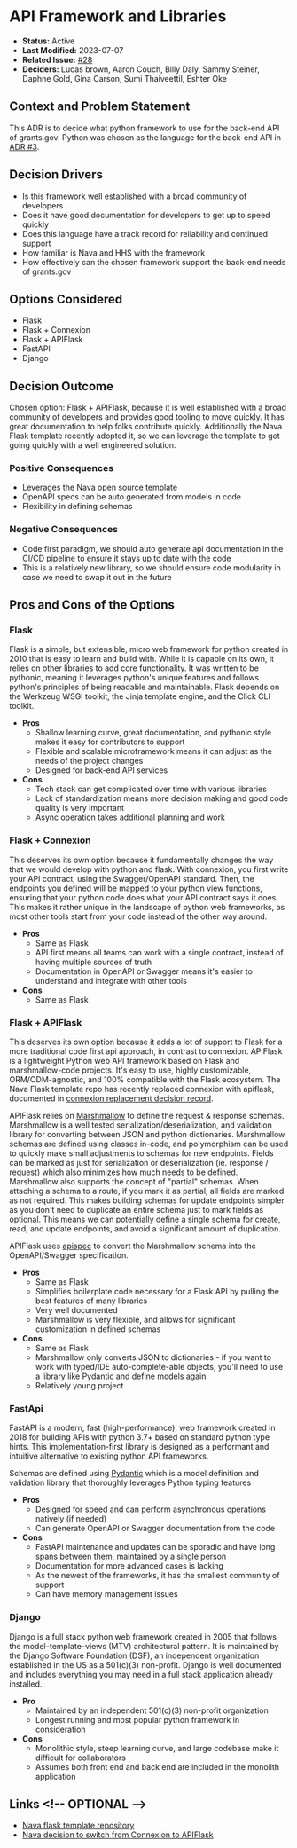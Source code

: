 # API Framework and Libraries

- **Status:** Active
- **Last Modified:** 2023-07-07 <!-- REQUIRED -->
- **Related Issue:** [#28](https://github.com/HHS/simpler-grants-gov/issues/28) <!-- RECOMMENDED -->
- **Deciders:** Lucas brown, Aaron Couch, Billy Daly, Sammy Steiner, Daphne Gold, Gina Carson, Sumi Thaiveettil, Eshter Oke <!-- REQUIRED -->

## Context and Problem Statement

This ADR is to decide what python framework to use for the back-end API of grants.gov. Python was chosen as the language for the back-end API in [ADR #3](https://github.com/HHS/simpler-grants-gov/blob/main/documentation/decisions/adr/0003-api-language.md).

## Decision Drivers <!-- RECOMMENDED -->

- Is this framework well established with a broad community of developers
- Does it have good documentation for developers to get up to speed quickly
- Does this language have a track record for reliability and continued support
- How familiar is Nava and HHS with the framework
- How effectively can the chosen framework support the back-end needs of grants.gov

## Options Considered

- Flask
- Flask + Connexion
- Flask + APIFlask
- FastAPI
- Django

## Decision Outcome <!-- REQUIRED -->

Chosen option: Flask + APIFlask, because it is well established with a broad community of developers and provides good tooling to move quickly. It has great documentation to help folks contribute quickly. Additionally the Nava Flask template recently adopted it, so we can leverage the template to get going quickly with a well engineered solution.

### Positive Consequences <!-- OPTIONAL -->

- Leverages the Nava open source template
- OpenAPI specs can be auto generated from models in code
- Flexibility in defining schemas

### Negative Consequences <!-- OPTIONAL -->

- Code first paradigm, we should auto generate api documentation in the CI/CD pipeline to ensure it stays up to date with the code
- This is a relatively new library, so we should ensure code modularity in case we need to swap it out in the future

## Pros and Cons of the Options <!-- OPTIONAL -->

### Flask

Flask is a simple, but extensible, micro web framework for python created in 2010 that is easy to learn and build with. While it is capable on its own, it relies on other libraries to add core functionality. It was written to be pythonic, meaning it leverages python's unique features and follows python's principles of being readable and maintainable. Flask depends on the Werkzeug WSGI toolkit, the Jinja template engine, and the Click CLI toolkit.

- **Pros**
  - Shallow learning curve, great documentation, and pythonic style makes it easy for contributors to support
  - Flexible and scalable microframework means it can adjust as the needs of the project changes
  - Designed for back-end API services
- **Cons**
  - Tech stack can get complicated over time with various libraries
  - Lack of standardization means more decision making and good code quality is very important
  - Async operation takes additional planning and work

### Flask + Connexion

This deserves its own option because it fundamentally changes the way that we would develop with python and flask. With connexion, you first write your API contract, using the Swagger/OpenAPI standard. Then, the endpoints you defined will be mapped to your python view functions, ensuring that your python code does what your API contract says it does. This makes it rather unique in the landscape of python web frameworks, as most other tools start from your code instead of the other way around.

- **Pros**
  - Same as Flask
  - API first means all teams can work with a single contract, instead of having multiple sources of truth
  - Documentation in OpenAPI or Swagger means it's easier to understand and integrate with other tools
- **Cons**
  - Same as Flask

### Flask + APIFlask

This deserves its own option because it adds a lot of support to Flask for a more traditional code first api approach, in contrast to connexion. APIFlask is a lightweight Python web API framework based on Flask and marshmallow-code projects. It's easy to use, highly customizable, ORM/ODM-agnostic, and 100% compatible with the Flask ecosystem. The Nava Flask template repo has recently replaced connexion with apiflask, documented in [connexion replacement decision record](https://github.com/navapbc/template-application-flask/blob/main/docs/decisions/0001-connexion-replacement.md).

APIFlask relies on [Marshmallow](https://marshmallow.readthedocs.io/en/stable/) to define the request & response schemas. Marshmallow is a well tested serialization/deserialization, and validation library for converting between JSON and python dictionaries.
Marshmallow schemas are defined using classes in-code, and polymorphism can be used to quickly make small adjustments to schemas for new endpoints. Fields can be marked as just for serialization or deserialization (ie. response / request) which also minimizes how much needs to be defined.
Marshmallow also supports the concept of "partial" schemas. When attaching a schema to a route, if you mark it as partial, all fields are marked as not required. This makes building schemas for update endpoints simpler as you don't need to duplicate an entire schema just to mark fields as optional. This means we can potentially define a single schema for create, read, and update endpoints, and avoid a significant amount of duplication.

APIFlask uses [apispec](https://apispec.readthedocs.io/en/latest/) to convert the Marshmallow schema into the OpenAPI/Swagger specification.

- **Pros**
  - Same as Flask
  - Simplifies boilerplate code necessary for a Flask API by pulling the best features of many libraries
  - Very well documented
  - Marshmallow is very flexible, and allows for significant customization in defined schemas
- **Cons**
  - Same as Flask
  - Marshmallow only converts JSON to dictionaries - if you want to work with typed/IDE auto-complete-able objects, you'll need to use a library like Pydantic and define models again
  - Relatively young project

### FastApi

FastAPI is a modern, fast (high-performance), web framework created in 2018 for building APIs with python 3.7+ based on standard python type hints. This implementation-first library is designed as a performant and intuitive alternative to existing python API frameworks.

Schemas are defined using [Pydantic](https://docs.pydantic.dev/latest/) which is a model definition and validation library that thoroughly leverages Python typing features

- **Pros**
  - Designed for speed and can perform asynchronous operations natively (if needed)
  - Can generate OpenAPI or Swagger documentation from the code
- **Cons**
  - FastAPI maintenance and updates can be sporadic and have long spans between them, maintained by a single person
  - Documentation for more advanced cases is lacking
  - As the newest of the frameworks, it has the smallest community of support
  - Can have memory management issues

### Django

Django is a full stack python web framework created in 2005 that follows the model–template–views (MTV) architectural pattern. It is maintained by the Django Software Foundation (DSF), an independent organization established in the US as a 501(c)(3) non-profit. Django is well documented and includes everything you may need in a full stack application already installed.

- **Pro**
  - Maintained by an independent 501(c)(3) non-profit organization
  - Longest running and most popular python framework in consideration
- **Cons**
  - Monolithic style, steep learning curve, and large codebase make it difficult for collaborators
  - Assumes both front end and back end are included in the monolith application

## Links <!-- OPTIONAL -\->

- [Nava flask template repository](https://github.com/navapbc/template-application-flask)
- [Nava decision to switch from Connexion to APIFlask](https://github.com/navapbc/template-application-flask/blob/main/docs/decisions/0001-connexion-replacement.md)
